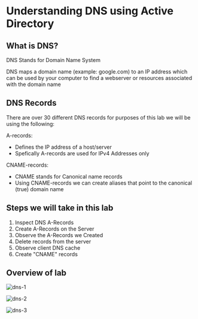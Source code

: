 # Understanding DNS using Active Directory

## What is DNS?

DNS Stands for Domain Name System

DNS maps a domain name (example: google.com) to an IP address which can be used by your computer to find a webserver or resources associated with the domain name

## DNS Records
There are over 30 different DNS records for purposes of this lab we will be using the following:  

A-records:
  - Defines the IP address of a host/server
  - Spefically A-records are used for IPv4 Addresses only
  
CNAME-records:
- CNAME stands for Canonical name records
- Using CNAME-records we can create aliases that point to the canonical (true) domain name

## Steps we will take in this lab

1. Inspect DNS A-Records
2. Create A-Records on the Server
3. Observe the A-Records we Created
4. Delete records from the server
5. Observe client DNS cache
6. Create "CNAME" records

## Overview of lab
![dns-1](https://github.com/user-attachments/assets/ee6dd6fc-cbef-4b92-a19f-4cdeafac2e3e)

![dns-2](https://github.com/user-attachments/assets/3560e067-20bf-4cba-9734-0ca454bc3c33)

![dns-3](https://github.com/user-attachments/assets/171551bf-db65-49a4-8b6c-46d18a118836)





